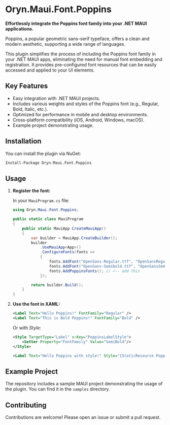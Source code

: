 
# Oryn.Maui.Font.Poppins

**Effortlessly integrate the Poppins font family into your .NET MAUI applications.** 

Poppins, a popular geometric sans-serif typeface, offers a clean and modern aesthetic, supporting a wide range of languages.

This plugin simplifies the process of including the Poppins font family in your .NET MAUI apps, eliminating the need for manual font embedding and registration. It provides pre-configured font resources that can be easily accessed and applied to your UI elements.

## Key Features

*   Easy integration with .NET MAUI projects.
*   Includes various weights and styles of the Poppins font (e.g., Regular, Bold, Italic, etc.).
*   Optimized for performance in mobile and desktop environments.
*   Cross-platform compatibility (iOS, Android, Windows, macOS).
*   Example project demonstrating usage.

## Installation

You can install the plugin via NuGet:

```bash
Install-Package Oryn.Maui.Font.Poppins
```

## Usage

1.  **Register the font:**

    In your `MauiProgram.cs` file:

    ```csharp
    using Oryn.Maui.Font.Poppins;

    public static class MauiProgram
    {
        public static MauiApp CreateMauiApp()
        {
            var builder = MauiApp.CreateBuilder();
            builder
                .UseMauiApp<App>()
                .ConfigureFonts(fonts =>
                {
	                fonts.AddFont("OpenSans-Regular.ttf", "OpenSansRegular");
	                fonts.AddFont("OpenSans-Semibold.ttf", "OpenSansSemibold");
	                fonts.AddPoppinsFonts(); // <-- add this
                });

            return builder.Build();
        }
    }
    ```

2.  **Use the font in XAML:**

    ```xml
    <Label Text="Hello Poppins!" FontFamily="Regular" />
    <Label Text="This is Bold Poppins!" FontFamily="Bold" />
    ```

    Or with *Style*:

    ```xml
    <Style TargetType="Label" x:Key="PoppinsLabelStyle">
        <Setter Property="FontFamily" Value="SemiBold"/>
    </Style>

    <Label Text="Hello Poppins with style!" Style="{StaticResource PoppinsLabelStyle}"/>
    ```

## Example Project

The repository includes a sample MAUI project demonstrating the usage of the plugin. You can find it in the `samples` directory.

## Contributing

Contributions are welcome! Please open an issue or submit a pull request.

